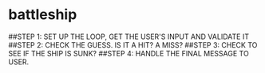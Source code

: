 # battleship
##STEP 1: SET UP THE LOOP, GET THE USER'S INPUT AND VALIDATE IT
##STEP 2: CHECK THE GUESS. IS IT A HIT? A MISS?
##STEP 3: CHECK TO SEE IF THE SHIP IS SUNK?
##STEP 4: HANDLE THE FINAL MESSAGE TO USER.
